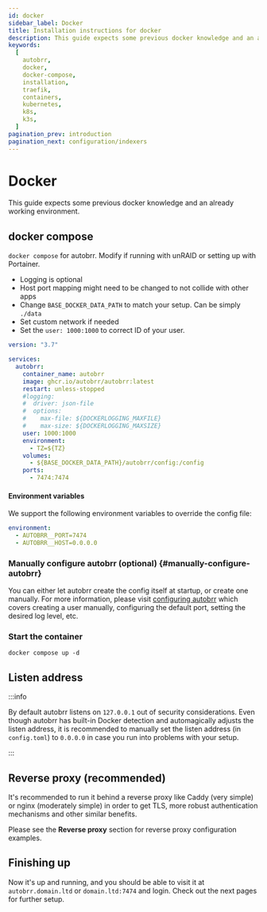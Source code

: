 ```yaml
---
id: docker
sidebar_label: Docker
title: Installation instructions for docker
description: This guide expects some previous docker knowledge and an already working environment.
keywords:
  [
    autobrr,
    docker,
    docker-compose,
    installation,
    traefik,
    containers,
    kubernetes,
    k8s,
    k3s,
  ]
pagination_prev: introduction
pagination_next: configuration/indexers
---
```


# Docker

This guide expects some previous docker knowledge and an already working environment.

## docker compose

`docker compose` for autobrr. Modify if running with unRAID or setting up with Portainer.

- Logging is optional
- Host port mapping might need to be changed to not collide with other apps
- Change `BASE_DOCKER_DATA_PATH` to match your setup. Can be simply `./data`
- Set custom network if needed
- Set the `user: 1000:1000` to correct ID of your user.

```yaml title="docker-compose.yml"
version: "3.7"

services:
  autobrr:
    container_name: autobrr
    image: ghcr.io/autobrr/autobrr:latest
    restart: unless-stopped
    #logging:
    #  driver: json-file
    #  options:
    #    max-file: ${DOCKERLOGGING_MAXFILE}
    #    max-size: ${DOCKERLOGGING_MAXSIZE}
    user: 1000:1000
    environment:
      - TZ=${TZ}
    volumes:
      - ${BASE_DOCKER_DATA_PATH}/autobrr/config:/config
    ports:
      - 7474:7474
```

#### Environment variables

We support the following environment variables to override the config file:

```yaml
environment:
  - AUTOBRR__PORT=7474
  - AUTOBRR__HOST=0.0.0.0
```

### Manually configure autobrr (optional) {#manually-configure-autobrr}

You can either let autobrr create the config itself at startup, or create one manually. For more information, please visit [configuring autobrr](./configuration/autobrr) which covers creating a user manually, configuring the default port, setting the desired log level, etc.

### Start the container

```shell
docker compose up -d
```

## Listen address

:::info

By default autobrr listens on `127.0.0.1` out of security considerations. Even though autobrr has built-in Docker detection and automagically adjusts the listen address, it is recommended to manually set the listen address (in `config.toml`) to `0.0.0.0` in case you run into problems with your setup.

:::

## Reverse proxy (recommended)

It's recommended to run it behind a reverse proxy like Caddy (very simple) or nginx (moderately simple) in order to get TLS, more robust authentication mechanisms and other similar benefits.

Please see the **Reverse proxy** section for reverse proxy configuration examples.

## Finishing up

Now it's up and running, and you should be able to visit it at `autobrr.domain.ltd` or `domain.ltd:7474` and login. Check out the next pages for further setup.
